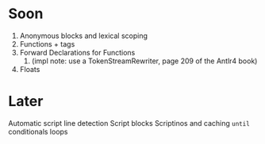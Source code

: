 # Soon

1. Anonymous blocks and lexical scoping
2. Functions + tags
3. Forward Declarations for Functions 
   1. (impl note: use a TokenStreamRewriter, page 209 of the Antlr4 book)
4. Floats

# Later
Automatic script line detection
Script blocks
Scriptinos and caching
`until`
conditionals
loops
